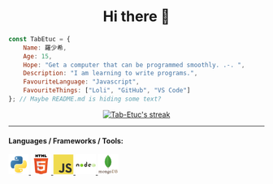 <!-- 你找到了一個隱藏訊息 👀 -->
<!--

    不知道要寫甚麼...

    - 其實 " Tab Etuc " 可以倒過來拼
    - 待補......    
-->
    
<h1 align="center">Hi there 👋</h1>

```js
const TabEtuc = {
    Name: 羅少希, 
    Age: 15,
    Hope: "Get a computer that can be programmed smoothly. .-. ",
    Description: "I am learning to write programs.",
    FavouriteLanguage: "Javascript",
    FavouriteThings: ["Loli", "GitHub", "VS Code"]
}; // Maybe README.md is hiding some text?
```

<p align="center">
  <a href="https://git.io/streak-stats">
    <img title="🔥 Get streak stats for your profile at git.io/streak-stats" alt="Tab-Etuc's streak" src="http://github-readme-streak-stats.herokuapp.com?user=Tab-Etuc&theme=holi-theme"/>
  </a>
</p>

<hr>

#### Languages / Frameworks / Tools:  
<a href="https://www.python.org" target="_blank"> 
<img src="https://raw.githubusercontent.com/devicons/devicon/master/icons/python/python-original.svg" alt="python" width="40" height="40"/> 
</a>

<a href="https://www.w3.org/html/" target="_blank"> 
<img src="https://raw.githubusercontent.com/devicons/devicon/master/icons/html5/html5-original-wordmark.svg" alt="javascript" width="40" height="40"/> 
</a>

<a href="https://developer.mozilla.org/en-US/docs/Web/JavaScript" target="_blank"> 
<img src="https://raw.githubusercontent.com/devicons/devicon/master/icons/javascript/javascript-original.svg" alt="javascript" width="40" height="40"/> 
</a>

<a href="https://nodejs.org" target="_blank"> 
<img src="https://raw.githubusercontent.com/devicons/devicon/master/icons/nodejs/nodejs-original-wordmark.svg" alt="javascript" width="40" height="40"/> 
</a>

<a href="https://www.mongodb.com/" target="_blank"> 
<img src="https://raw.githubusercontent.com/devicons/devicon/master/icons/mongodb/mongodb-original-wordmark.svg" alt="mongodb" width="40" height="40"/> 
</a> 
